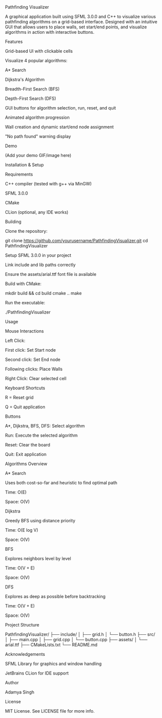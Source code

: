 Pathfinding Visualizer

A graphical application built using SFML 3.0.0 and C++ to visualize various pathfinding algorithms on a grid-based interface. Designed with an intuitive GUI that allows users to place walls, set start/end points, and visualize algorithms in action with interactive buttons.

Features

Grid-based UI with clickable cells

Visualize 4 popular algorithms:

A* Search

Dijkstra's Algorithm

Breadth-First Search (BFS)

Depth-First Search (DFS)

GUI buttons for algorithm selection, run, reset, and quit

Animated algorithm progression

Wall creation and dynamic start/end node assignment

"No path found" warning display

Demo

 (Add your demo GIF/image here)

Installation & Setup

Requirements

C++ compiler (tested with g++ via MinGW)

SFML 3.0.0

CMake

CLion (optional, any IDE works)

Building

Clone the repository:

git clone https://github.com/yourusername/PathfindingVisualizer.git
cd PathfindingVisualizer

Setup SFML 3.0.0 in your project

Link include and lib paths correctly

Ensure the assets/arial.ttf font file is available

Build with CMake:

mkdir build && cd build
cmake ..
make

Run the executable:

./PathfindingVisualizer

Usage

Mouse Interactions

Left Click:

First click: Set Start node

Second click: Set End node

Following clicks: Place Walls

Right Click: Clear selected cell

Keyboard Shortcuts

R = Reset grid

Q = Quit application

Buttons

A*, Dijkstra, BFS, DFS: Select algorithm

Run: Execute the selected algorithm

Reset: Clear the board

Quit: Exit application

Algorithms Overview

A* Search

Uses both cost-so-far and heuristic to find optimal path

Time: O(E)

Space: O(V)

Dijkstra

Greedy BFS using distance priority

Time: O(E log V)

Space: O(V)

BFS

Explores neighbors level by level

Time: O(V + E)

Space: O(V)

DFS

Explores as deep as possible before backtracking

Time: O(V + E)

Space: O(V)

Project Structure

PathfindingVisualizer/
├── include/
│   ├── grid.h
│   └── button.h
├── src/
│   ├── main.cpp
│   ├── grid.cpp
│   └── button.cpp
├── assets/
│   └── arial.ttf
├── CMakeLists.txt
└── README.md

Acknowledgements

SFML Library for graphics and window handling

JetBrains CLion for IDE support


Author

Adamya Singh


License

MIT License. See LICENSE file for more info.

